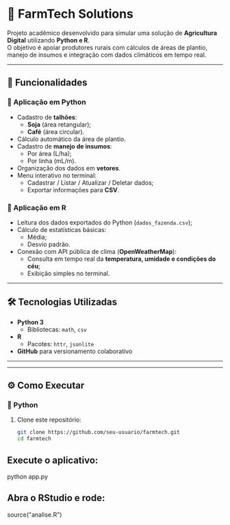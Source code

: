 # 🌱 FarmTech Solutions

Projeto acadêmico desenvolvido para simular uma solução de **Agricultura Digital** utilizando **Python e R**.  
O objetivo é apoiar produtores rurais com cálculos de áreas de plantio, manejo de insumos e integração com dados climáticos em tempo real.

---

## 🚀 Funcionalidades

### 🔹 Aplicação em Python
- Cadastro de **talhões**:
  - **Soja** (área retangular);
  - **Café** (área circular).
- Cálculo automático da área de plantio.
- Cadastro de **manejo de insumos**:
  - Por área (L/ha);
  - Por linha (mL/m).
- Organização dos dados em **vetores**.
- Menu interativo no terminal:
  - Cadastrar / Listar / Atualizar / Deletar dados;
  - Exportar informações para **CSV**.
  
### 🔹 Aplicação em R
- Leitura dos dados exportados do Python (`dados_fazenda.csv`);
- Cálculo de estatísticas básicas:
  - Média;
  - Desvio padrão.
- Conexão com API pública de clima (**OpenWeatherMap**):
  - Consulta em tempo real da **temperatura, umidade e condições do céu**;
  - Exibição simples no terminal.

---

## 🛠️ Tecnologias Utilizadas
- **Python 3**
  - Bibliotecas: `math`, `csv`
- **R**
  - Pacotes: `httr`, `jsonlite`
- **GitHub** para versionamento colaborativo

---


---

## ⚙️ Como Executar

### 🔹 Python
1. Clone este repositório:
   ```bash
   git clone https://github.com/seu-usuario/farmtech.git
   cd farmtech

## Execute o aplicativo:

python app.py

## Abra o RStudio e rode:

source("analise.R")


